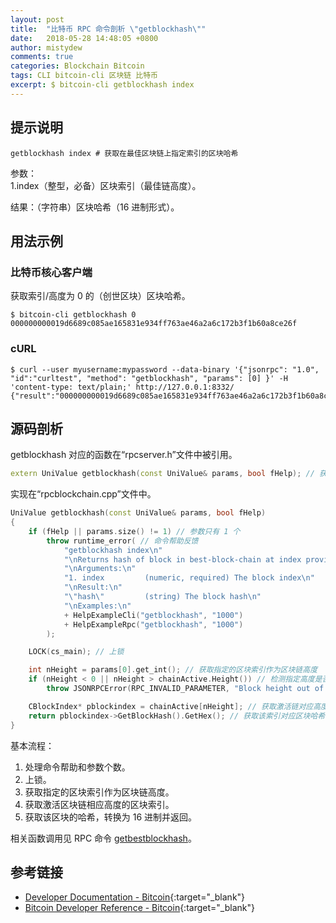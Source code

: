 ```yaml
---
layout: post
title:  "比特币 RPC 命令剖析 \"getblockhash\""
date:   2018-05-28 14:48:05 +0800
author: mistydew
comments: true
categories: Blockchain Bitcoin
tags: CLI bitcoin-cli 区块链 比特币
excerpt: $ bitcoin-cli getblockhash index
---
```

## 提示说明

```shell
getblockhash index # 获取在最佳区块链上指定索引的区块哈希
```

参数：<br>
1.index（整型，必备）区块索引（最佳链高度）。

结果：（字符串）区块哈希（16 进制形式）。

## 用法示例

### 比特币核心客户端

获取索引/高度为 0 的（创世区块）区块哈希。

```shell
$ bitcoin-cli getblockhash 0
000000000019d6689c085ae165831e934ff763ae46a2a6c172b3f1b60a8ce26f
```

### cURL

```shell
$ curl --user myusername:mypassword --data-binary '{"jsonrpc": "1.0", "id":"curltest", "method": "getblockhash", "params": [0] }' -H 'content-type: text/plain;' http://127.0.0.1:8332/
{"result":"000000000019d6689c085ae165831e934ff763ae46a2a6c172b3f1b60a8ce26f","error":null,"id":"curltest"}
```

## 源码剖析
getblockhash 对应的函数在“rpcserver.h”文件中被引用。

```cpp
extern UniValue getblockhash(const UniValue& params, bool fHelp); // 获取指定区块索引的区块哈希
```

实现在“rpcblockchain.cpp”文件中。

```cpp
UniValue getblockhash(const UniValue& params, bool fHelp)
{
    if (fHelp || params.size() != 1) // 参数只有 1 个
        throw runtime_error( // 命令帮助反馈
            "getblockhash index\n"
            "\nReturns hash of block in best-block-chain at index provided.\n"
            "\nArguments:\n"
            "1. index         (numeric, required) The block index\n"
            "\nResult:\n"
            "\"hash\"         (string) The block hash\n"
            "\nExamples:\n"
            + HelpExampleCli("getblockhash", "1000")
            + HelpExampleRpc("getblockhash", "1000")
        );

    LOCK(cs_main); // 上锁

    int nHeight = params[0].get_int(); // 获取指定的区块索引作为区块链高度
    if (nHeight < 0 || nHeight > chainActive.Height()) // 检测指定高度是否在该区块链高度范围内
        throw JSONRPCError(RPC_INVALID_PARAMETER, "Block height out of range");

    CBlockIndex* pblockindex = chainActive[nHeight]; // 获取激活链对应高度的区块索引
    return pblockindex->GetBlockHash().GetHex(); // 获取该索引对应区块哈希，转换为 16 进制并返回
}
```

基本流程：
1. 处理命令帮助和参数个数。
2. 上锁。
3. 获取指定的区块索引作为区块链高度。
4. 获取激活区块链相应高度的区块索引。
5. 获取该区块的哈希，转换为 16 进制并返回。

相关函数调用见 RPC 命令 [getbestblockhash](/blog/2018/05/bitcoin-rpc-command-getbestblockhash.html)。

## 参考链接

* [Developer Documentation - Bitcoin](https://bitcoin.org/en/developer-documentation){:target="_blank"}
* [Bitcoin Developer Reference - Bitcoin](https://bitcoin.org/en/developer-reference#getblockhash){:target="_blank"}
